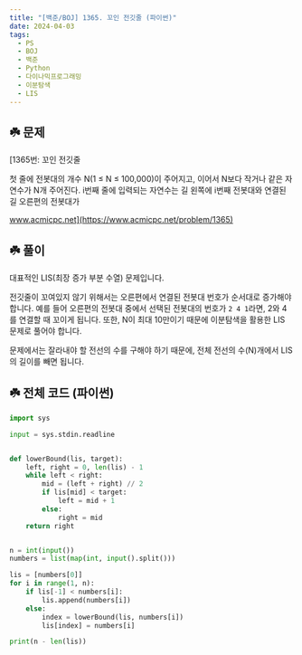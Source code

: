 ```yaml
---
title: "[백준/BOJ] 1365. 꼬인 전깃줄 (파이썬)"
date: 2024-04-03
tags:
  - PS
  - BOJ
  - 백준
  - Python
  - 다이나믹프로그래밍
  - 이분탐색
  - LIS
---
```


## ☘️ 문제

[1365번: 꼬인 전깃줄

첫 줄에 전봇대의 개수 N(1 ≤ N ≤ 100,000)이 주어지고, 이어서 N보다 작거나 같은 자연수가 N개 주어진다. i번째 줄에 입력되는 자연수는 길 왼쪽에 i번째 전봇대와 연결된 길 오른편의 전봇대가

www.acmicpc.net](https://www.acmicpc.net/problem/1365)

## ☘️ 풀이

대표적인 LIS(최장 증가 부분 수열) 문제입니다.

전깃줄이 꼬여있지 않기 위해서는 오른편에서 연결된 전봇대 번호가 순서대로 증가해야 합니다. 예를 들어 오른편의 전봇대 중에서 선택된 전봇대의 번호가 `2 4 1`라면, 2와 4를 연결할 때 꼬이게 됩니다. 또한, N이 최대 10만이기 때문에 이분탐색을 활용한 LIS 문제로 풀어야 합니다.

문제에서는 잘라내야 할 전선의 수를 구해야 하기 때문에, 전체 전선의 수(N)개에서 LIS의 길이를 빼면 됩니다.

## ☘️ 전체 코드 (파이썬)

```python
import sys

input = sys.stdin.readline


def lowerBound(lis, target):
    left, right = 0, len(lis) - 1
    while left < right:
        mid = (left + right) // 2
        if lis[mid] < target:
            left = mid + 1
        else:
            right = mid
    return right


n = int(input())
numbers = list(map(int, input().split()))

lis = [numbers[0]]
for i in range(1, n):
    if lis[-1] < numbers[i]:
        lis.append(numbers[i])
    else:
        index = lowerBound(lis, numbers[i])
        lis[index] = numbers[i]

print(n - len(lis))
```
